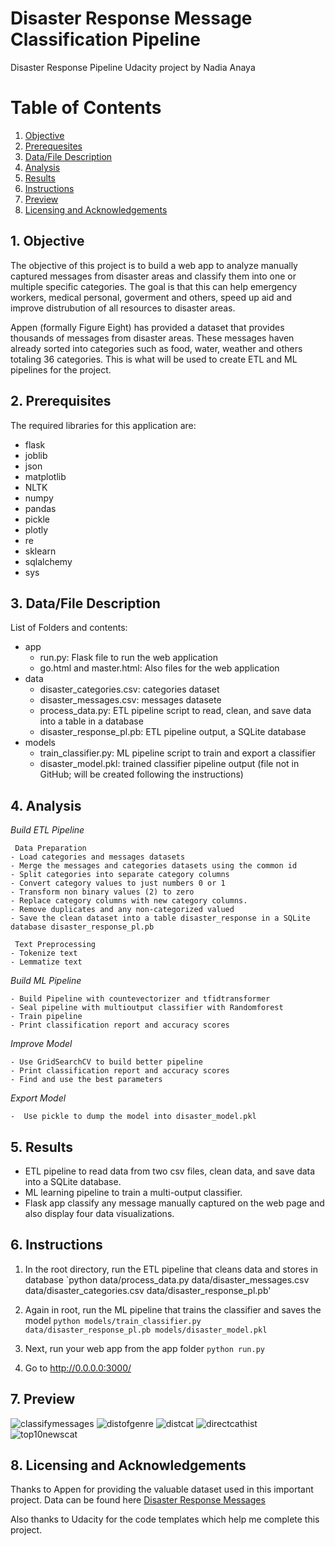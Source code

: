 # Disaster Response Message Classification Pipeline
Disaster Response Pipeline Udacity project by Nadia Anaya

# Table of Contents

1. [Objective](#Objective)
2. [Prerequesites](#Libraries)
3. [Data/File Description](#FileDescription)
4. [Analysis](#Analysis)
5. [Results](#Results)
6. [Instructions](#Instructions)
7. [Preview](#Preview)
8. [Licensing and Acknowledgements](#Licensing)

## 1. Objective <a name="Objective"></a>

The objective of this project is to build a web app to analyze manually captured messages from disaster areas and classify them into one or multiple specific categories. The goal is that this can help emergency workers, medical personal, goverment and others, speed up aid and improve distrubution of all resources to disaster areas.

Appen (formally Figure Eight) has provided a dataset that provides thousands of messages from disaster areas. These messages haven already sorted into categories such as food, water, weather and others totaling 36 categories. This is what will be used to create ETL and ML pipelines for the project.

## 2. Prerequisites <a name="Libraries"></a>
The required libraries for this application are:
* flask
* joblib
* json
* matplotlib
* NLTK
* numpy
* pandas
* pickle
* plotly
* re
* sklearn
* sqlalchemy
* sys

## 3. Data/File Description <a name="FileDescription"></a>
List of Folders and contents:
* app
    - run.py: Flask file to run the web application
    - go.html and master.html: Also files for the web application
* data
    - disaster_categories.csv: categories dataset
    - disaster_messages.csv: messages datasete
    - process_data.py: ETL pipeline script to read, clean, and save data into a table in a database 
    - disaster_response_pl.pb: ETL pipeline output, a SQLite database
* models
    - train_classifier.py: ML pipeline script to train and export a classifier
    - disaster_model.pkl: trained classifier pipeline output (file not in GitHub; will be created following the instructions)

## 4. Analysis <a name="Analysis"></a>

*Build ETL Pipeline*

     Data Preparation
    - Load categories and messages datasets
    - Merge the messages and categories datasets using the common id
    - Split categories into separate category columns
    - Convert category values to just numbers 0 or 1
    - Transform non binary values (2) to zero
    - Replace category columns with new category columns.
    - Remove duplicates and any non-categorized valued
    - Save the clean dataset into a table disaster_response in a SQLite database disaster_response_pl.pb 
    
     Text Preprocessing
    - Tokenize text 
    - Lemmatize text

*Build ML Pipeline*

    - Build Pipeline with countevectorizer and tfidtransformer
    - Seal pipeline with multioutput classifier with Randomforest 
    - Train pipeline
    - Print classification report and accuracy scores

*Improve Model*

    - Use GridSearchCV to build better pipeline
    - Print classification report and accuracy scores
    - Find and use the best parameters

*Export Model*

    -  Use pickle to dump the model into disaster_model.pkl

## 5. Results <a name="Results"></a>
* ETL pipeline to read data from two csv files, clean data, and save data into a SQLite database.
* ML learning pipeline to train a multi-output classifier.
* Flask app classify any message manually captured on the web page and also display four data visualizations.

## 6. Instructions <a name="Instructions"></a>
1. In the root directory, run the ETL pipeline that cleans data and stores in database
        `python data/process_data.py data/disaster_messages.csv data/disaster_categories.csv data/disaster_response_pl.pb'
   
2. Again in root, run the ML pipeline that trains the classifier and saves the model
        `python models/train_classifier.py data/disaster_response_pl.pb models/disaster_model.pkl`
   
3. Next, run your web app from the app folder
    `python run.py`

4. Go to http://0.0.0.0:3000/

## 7. Preview <a name="Preview"></a>
![classifymessages](https://github.com/nanaya2/Disaster-Response-Pipeline/assets/75550215/6bcb7bba-1be3-41df-a4b4-2cc823942c78)
![distofgenre](https://github.com/nanaya2/Disaster-Response-Pipeline/assets/75550215/e9feeb5d-45a4-4040-855e-a6fdfaa3789a)
![distcat](https://github.com/nanaya2/Disaster-Response-Pipeline/assets/75550215/9a12ebfa-d58f-4a9b-b5b7-edcfae1e66ee)
![directcathist](https://github.com/nanaya2/Disaster-Response-Pipeline/assets/75550215/0305877f-1f12-4cf3-9593-2d7a44352943)
![top10newscat](https://github.com/nanaya2/Disaster-Response-Pipeline/assets/75550215/58d78a6e-fcc5-4ae3-b5fc-53cbcbfe1ce1)

## 8. Licensing and Acknowledgements <a name="Licensing"></a>
Thanks to Appen for providing the valuable dataset used in this important project. Data can be found here
 [Disaster Response Messages](https://www.figure-eight.com/dataset/combined-disaster-response-data/)

Also thanks to Udacity for the code templates which help me complete this project.


